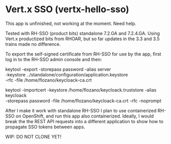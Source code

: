 # Vert.x SSO (vertx-hello-sso)

This app is unfinished, not working at the moment. Need help.

Tested with RH-SSO (product bits) standalone 7.2.GA and 7.2.4.GA. Using Vert.x productized bits from RHOAR, but so far updates in the 3.3 and 3.5 trains made no difference.

To export the self-signed certificate from RH-SSO for use by the app, first log in to the RH-SSO admin console and then:

keytool -export -storepass password -alias server \
-keystore ../standalone/configuration/application.keystore \
-rfc -file /home/flozano/keycloack-ca.crt

keytool -importcert -keystore /home/flozano/keycloack.truststore -alias keycloack \
-storepass password -file /home/flozano/keycloack-ca.crt -rfc -noprompt

After I make it work with standalone RH-SSO I plan to use containerized RH-SSO on OpenShift, and run this app also containerized. Ideally, I would break the the REST API requests into a different application to show how to propagate SSO tokens between apps.

WIP: DO NOT CLONE YET!

